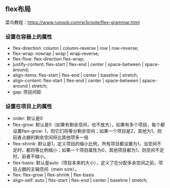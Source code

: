 ## flex布局
菜鸟教程：https://www.runoob.com/w3cnote/flex-grammar.html
### 设置在容器上的属性
- flex-direction: column | column-reverse | row | row-reverse;
- flex-wrap: nowrap | wrap | wrap-reverse;
- flex-flow: flex-direction flex-wrap;
- justify-content: flex-start | flex-end | center | space-between | space-around;
- align-items: flex-start | flex-end | center | baseline | stretch;
- align-content: flex-start | flex-end | center | space-between | space-around | stretch;
- gap: 项目间距

### 设置在项目上的属性
- order: 默认是0
- flex-grow: 默认是0（如果有剩余空间，也不放大），如果有多个项目，每个都设置flex-grow: 1，则它们将等分剩余空间；如果一个项目是2，其他为1，则前者占据的剩余空间将比其他项多一倍
- flex-shrink: 默认是1，定义项目的缩小比例，所有项目都设置为1，当空间不足时，都将等比例缩小；如果一个项目属性为0，其他项目都为1，则空间不足时，前者不缩小。
- flex-basis: 默认是auto（项目本来的大小），定义了在分配多余空间之前，项目占据的主轴空间（main size）。
- flex: flex-grow | flex-shrink | flex-basis
- align-self: auto | flex-start | flex-end | center | baseline | stretch;